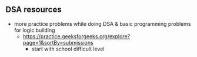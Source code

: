 ## DSA resources

- more practice problems while doing DSA & basic programming problems for logic building
    - https://practice.geeksforgeeks.org/explore?page=1&sortBy=submissions
        - start with school difficult level
